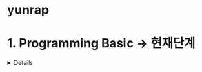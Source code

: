 # yunrap

# 1. Programming Basic -> 현재단계

<details markdown="1">

#### 1) Java

#### 2) Git

#### 3) Cooperation

- Code Review

- Pair Programming

#### 4) Principle

- Clean Code

- Refactoring

- Object-Oriented
    
#### 5) Testing

- Junit5

- TDD

---

#### 📖 추천 도서

##### 1) 자바 기본서 중 한권
- 특별히 추천하는 책은 없음. 자신의 색깔에 맞는 책을 선택해 참고하면 된다.
- 자바 기본서는 처음부터 끝까지 읽기보다는, 모르는 내용이 나올 때 참고하는 방식으로 학습한다.

##### 2) [코딩을 지탱하는 기술](http://www.yes24.com/Product/Goods/11101558)
- 처음부터 끝까지 가볍게 읽을 수 있는 책이다.
- 책을 끝까지 읽은 후 블로그와 같은 곳에 내용을 정리할 것을 추천한다.

##### 3) [객체지향의 사실과 오해](http://www.yes24.com/Product/Goods/18249021?scode=032&OzSrank=1)
- 객체지향의 이론적인 내용에 대해 학습할 수 있다.
- 특히 객체를 설계할 때 각 객체의 역할, 책임, 협력이 중요한데 이와 관련해 초보 개발자도 이해할 수 있도록 예제를 통해 쉽게 풀어내고 있다.

##### 4) [개발자가 반드시 정복해야 할 객체 지향과 디자인 패턴](http://www.yes24.com/Product/Goods/9179120?scode=029)
- “객체지향의 사실과 오해” 책이 이론적인 부분을 다루고 있다면 이 책은 예제 코드를 통해 객체지향과 디자인패턴에 대해 다루고 있다.

##### 5) [모던 자바 인 액션](http://www.yes24.com/Product/Goods/77125987?Acode=101)
- 자바 8, 9, 10 에서 새로 추가된 주요 기능들을 잘 다루고 있다. 함수형, 리액티브 프로그래밍이 자바에 어떤 형태로 적용되고 있는지 파악할 수 있다.

##### 6) [오브젝트](http://www.yes24.com/Product/Goods/74219491?scode=032&OzSrank=1)

##### 7) [이펙티브 자바](http://www.yes24.com/Product/Goods/65551284?scode=032&OzSrank=1)

##### 8) [Clean Code](http://www.yes24.com/Product/Goods/11681152?scode=032&OzSrank=1)

##### 9) [리팩토링](http://www.yes24.com/Product/Goods/7951038?scode=029)



---

#### 🎥 테코톸

- [제이의 시간 복잡도](https://www.youtube.com/watch?v=IEH3YA2Nn4Q&list=PLgXGHBqgT2TvpJ_p9L_yZKPifgdBOzdVH&index=49&t=0s)
- [도넛의 함수형 프로그래밍](https://www.youtube.com/watch?v=ii5hnSCE6No&list=PLgXGHBqgT2TvpJ_p9L_yZKPifgdBOzdVH&index=45&t=0s)
- [티버의 API vs Library vs Framework](https://www.youtube.com/watch?v=We8JKbNQeLo&list=PLgXGHBqgT2TvpJ_p9L_yZKPifgdBOzdVH&index=38&t=0s)
- [임루트의 프레임워크 vs 라이브러리 vs API](https://www.youtube.com/watch?v=-ZG8uX7mpuk&list=PLgXGHBqgT2TvpJ_p9L_yZKPifgdBOzdVH&index=4&t=0s)
- [코니의 Hash Function](https://www.youtube.com/watch?v=Rpbj6jMYKag&list=PLgXGHBqgT2TvpJ_p9L_yZKPifgdBOzdVH&index=37&t=0s)
- [로운의 JCF](https://www.youtube.com/watch?v=XfYJCpAb2aE&list=PLgXGHBqgT2TvpJ_p9L_yZKPifgdBOzdVH&index=12&t=0s)
- [두강의 Generics](https://www.youtube.com/watch?v=n28M8iryFPw&list=PLgXGHBqgT2TvpJ_p9L_yZKPifgdBOzdVH&index=11&t=0s)
- [베디의 OCP와 전략패턴](https://www.youtube.com/watch?v=90ZDvHl8ROE&list=PLgXGHBqgT2TvpJ_p9L_yZKPifgdBOzdVH&index=56&t=0s)
- [그래의 전략패턴](https://www.youtube.com/watch?v=zGJzEBOELoU&list=PLgXGHBqgT2TvpJ_p9L_yZKPifgdBOzdVH&index=8&t=0s)
- [앨런의 상속보다는 Composition](https://www.youtube.com/watch?v=YJ4JJsGy8rY&list=PLgXGHBqgT2TvpJ_p9L_yZKPifgdBOzdVH&index=7&t=0s)

</details>
